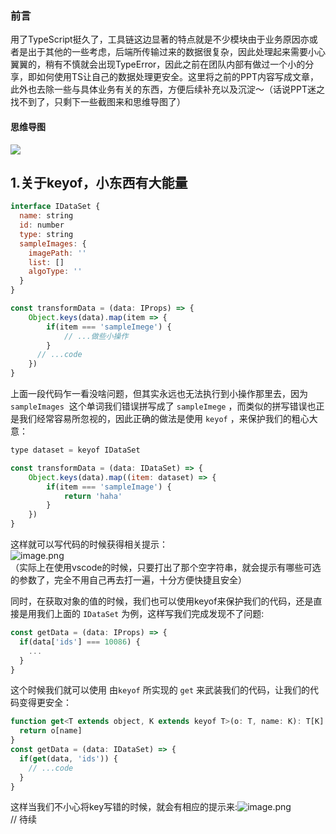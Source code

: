
### 前言
用了TypeScript挺久了，工具链这边显著的特点就是不少模块由于业务原因亦或者是出于其他的一些考虑，后端所传输过来的数据很复杂，因此处理起来需要小心翼翼的，稍有不慎就会出现TypeError，因此之前在团队内部有做过一个小的分享，即如何使用TS让自己的数据处理更安全。这里将之前的PPT内容写成文章，此外也去除一些与具体业务有关的东西，方便后续补充以及沉淀～（话说PPT迷之找不到了，只剩下一些截图来和思维导图了）

#### 思维导图
![](https://cdn.nlark.com/yuque/0/2020/svg/296173/1589540812033-d9479ca5-0ca1-4a40-a22f-dd9934a0f7dc.svg)
## 1.关于keyof，小东西有大能量
```javascript
interface IDataSet {
  name: string
  id: number
  type: string
  sampleImages: {
    imagePath: ''
    list: []
    algoType: ''
  }
}

const transformData = (data: IProps) => {
    Object.keys(data).map(item => {
        if(item === 'sampleImege') {
            // ...做些小操作
        }
      // ...code
    })
}
```
上面一段代码乍一看没啥问题，但其实永远也无法执行到小操作那里去，因为  `sampleImages`  这个单词我们错误拼写成了 `sampleImege` ，而类似的拼写错误也正是我们经常容易所忽视的，因此正确的做法是使用 `keyof` ，来保护我们的粗心大意：
```javascript
type dataset = keyof IDataSet

const transformData = (data: IDataSet) => {
    Object.keys(data).map((item: dataset) => {
        if(item === 'sampleImage') {
            return 'haha'
        }
    })
}
```
这样就可以写代码的时候获得相关提示：<br />![image.png](https://cdn.nlark.com/yuque/0/2020/png/296173/1589529553178-51c76a2f-39e9-4c93-991b-94435859fa60.png#align=left&display=inline&height=176&name=image.png&originHeight=528&originWidth=1738&size=81204&status=done&style=none&width=579.3333333333334)<br />（实际上在使用vscode的时候，只要打出了那个空字符串，就会提示有哪些可选的参数了，完全不用自己再去打一遍，十分方便快捷且安全）

同时，在获取对象的值的时候，我们也可以使用keyof来保护我们的代码，还是直接是用我们上面的 `IDataSet` 为例，这样写我们完成发现不了问题:
```javascript
const getData = (data: IProps) => {
  if(data['ids'] === 10086) {
  	...
  }
}
```
这个时候我们就可以使用 由`keyof` 所实现的 `get` 来武装我们的代码，让我们的代码变得更安全：
```javascript
function get<T extends object, K extends keyof T>(o: T, name: K): T[K] {
  return o[name]
}
const getData = (data: IDataSet) => {
  if(get(data, 'ids')) {
    // ...code
  }
}
```
这样当我们不小心将key写错的时候，就会有相应的提示来:![image.png](https://cdn.nlark.com/yuque/0/2020/png/296173/1589532010316-cd8cf056-4ba1-41ba-841f-ee50bc0c7b4b.png#align=left&display=inline&height=119&name=image.png&originHeight=358&originWidth=1770&size=76948&status=done&style=none&width=590)<br />// 待续
